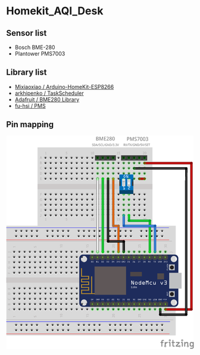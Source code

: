 # Homekit_AQI_Desk

## Sensor list
- Bosch BME-280
- Plantower PMS7003

## Library list
- [Mixiaoxiao / Arduino-HomeKit-ESP8266](https://github.com/Mixiaoxiao/Arduino-HomeKit-ESP8266)
- [arkhipenko / TaskScheduler](https://github.com/arkhipenko/TaskScheduler)
- [Adafruit / BME280 Library](https://github.com/adafruit/Adafruit_BME280_Library)
- [fu-hsi / PMS](https://github.com/fu-hsi/PMS)

## Pin mapping
![Pin mapping](https://github.com/waaraawa/Homekit_AQI_Desk/blob/master/pin_mapping.png?raw=true)
